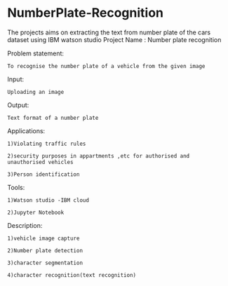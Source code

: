 # NumberPlate-Recognition
The projects aims on extracting the text from number plate of the cars dataset using IBM watson studio
Project Name : Number plate recognition



Problem statement:

	To recognise the number plate of a vehicle from the given image



Input:

	Uploading an image	



Output:

	Text format of a number plate





Applications:

	1)Violating traffic rules

	2)security purposes in appartments ,etc for authorised and unauthorised vehicles

	3)Person identification



Tools:

	1)Watson studio -IBM cloud

	2)Jupyter Notebook



Description:

	1)vehicle image capture

	2)Number plate detection

	3)character segmentation

	4)character recognition(text recognition)
